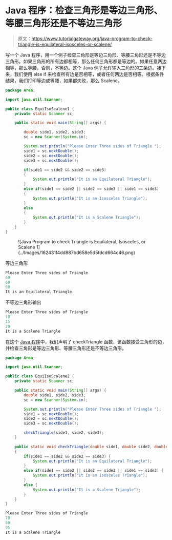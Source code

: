 # Java 程序：检查三角形是等边三角形、等腰三角形还是不等边三角形

> 原文：<https://www.tutorialgateway.org/java-program-to-check-triangle-is-equilateral-isosceles-or-scalene/>

写一个 Java 程序，用一个例子检查三角形是等边三角形、等腰三角形还是不等边三角形。如果三角形的所有边都相等，那么任何三角形都是等边的。如果任意两边相等，那么等腰，否则，不等边。这个 Java 例子允许输入三角形的三条边。接下来，我们使用 else if 来检查所有边是否相等，或者任何两边是否相等。根据条件结果，我们打印等边或等腰，如果都失败，那么 Scalene。

```java
package Area;

import java.util.Scanner;

public class EquiIsoScalene1 {
	private static Scanner sc;

	public static void main(String[] args) {

		double side1, side2, side3;
		sc = new Scanner(System.in);	

		System.out.println("Please Enter Three sides of Triangle ");
		side1 = sc.nextDouble();
		side2 = sc.nextDouble();
		side3 = sc.nextDouble();

		if(side1 == side2 && side2 == side3) 
		{
			System.out.println("It is an Equilateral Triangle");
		}	
		else if(side1 == side2 || side2 == side3 || side1 == side3) 
		{
			System.out.println("It is an Isosceles Triangle");
		} 
		else 
		{
			System.out.println("It is a Scalene Triangle");
		}
	}
}
```

<figure class="wp-block-image size-large">![Java Program to check Triangle is Equilateral, Isosceles, or Scalene 1](../Images/162431f4dd887bd658e5d5fdcd664c46.png)</figure>

等边三角形

```java
Please Enter Three sides of Triangle 
60
60
60
It is an Equilateral Triangle
```

不等边三角形输出

```java
Please Enter Three sides of Triangle 
10
15
20
It is a Scalene Triangle
```

在这个 [Java 程序](https://www.tutorialgateway.org/learn-java-programs/)中，我们声明了 checkTriangle 函数，该函数接受三角形的边，并检查三角形是等边三角形、等腰三角形还是不等边三角形。

```java
package Area;

import java.util.Scanner;

public class EquiIsoScalene2 {
	private static Scanner sc;

	public static void main(String[] args) {
		double side1, side2, side3;
		sc = new Scanner(System.in);

		System.out.println("Please Enter Three sides of Triangle ");
		side1 = sc.nextDouble();
		side2 = sc.nextDouble();
		side3 = sc.nextDouble();

		checkTriangle(side1, side2, side3);
	}

	public static void checkTriangle(double side1, double side2, double side3)
	{
		if(side1 == side2 && side2 == side3) {
			System.out.println("It is an Equilateral Triangle");
		}
		else if(side1 == side2 || side2 == side3 || side1 == side3) {
			System.out.println("It is an Isosceles Triangle");
		}
		else {
			System.out.println("It is a Scalene Triangle");
		}
	}
}
```

```java
Please Enter Three sides of Triangle 
70
80
95
It is a Scalene Triangle
```